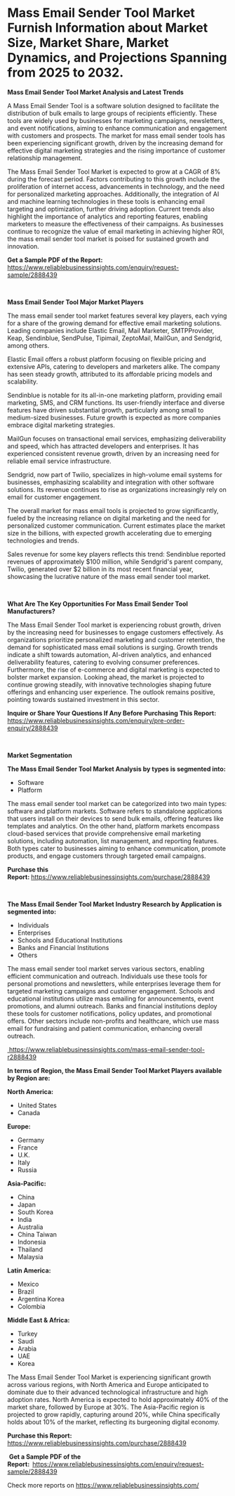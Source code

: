 <p><h1>Mass Email Sender Tool Market Furnish Information about Market Size, Market Share, Market Dynamics, and Projections Spanning from 2025 to 2032.</h1></p><p><strong>Mass Email Sender Tool Market Analysis and Latest Trends</strong></p>
<p><p>A Mass Email Sender Tool is a software solution designed to facilitate the distribution of bulk emails to large groups of recipients efficiently. These tools are widely used by businesses for marketing campaigns, newsletters, and event notifications, aiming to enhance communication and engagement with customers and prospects. The market for mass email sender tools has been experiencing significant growth, driven by the increasing demand for effective digital marketing strategies and the rising importance of customer relationship management.</p><p>The Mass Email Sender Tool Market is expected to grow at a CAGR of 8% during the forecast period. Factors contributing to this growth include the proliferation of internet access, advancements in technology, and the need for personalized marketing approaches. Additionally, the integration of AI and machine learning technologies in these tools is enhancing email targeting and optimization, further driving adoption. Current trends also highlight the importance of analytics and reporting features, enabling marketers to measure the effectiveness of their campaigns. As businesses continue to recognize the value of email marketing in achieving higher ROI, the mass email sender tool market is poised for sustained growth and innovation.</p></p>
<p><strong>Get a Sample PDF of the Report:&nbsp;</strong> <a href="https://www.reliablebusinessinsights.com/enquiry/request-sample/2888439?utm_campaign=3113&utm_medium=2&utm_source=Github&utm_content=ia&utm_term=14032025&utm_id=mass-email-sender-tool">https://www.reliablebusinessinsights.com/enquiry/request-sample/2888439</a></p>
<p>&nbsp;</p>
<p><strong>Mass Email Sender Tool Major Market Players</strong></p>
<p><p>The mass email sender tool market features several key players, each vying for a share of the growing demand for effective email marketing solutions. Leading companies include Elastic Email, Mail Marketer, SMTPProvider, Keap, Sendinblue, SendPulse, Tipimail, ZeptoMail, MailGun, and Sendgrid, among others.</p><p>Elastic Email offers a robust platform focusing on flexible pricing and extensive APIs, catering to developers and marketers alike. The company has seen steady growth, attributed to its affordable pricing models and scalability.</p><p>Sendinblue is notable for its all-in-one marketing platform, providing email marketing, SMS, and CRM functions. Its user-friendly interface and diverse features have driven substantial growth, particularly among small to medium-sized businesses. Future growth is expected as more companies embrace digital marketing strategies.</p><p>MailGun focuses on transactional email services, emphasizing deliverability and speed, which has attracted developers and enterprises. It has experienced consistent revenue growth, driven by an increasing need for reliable email service infrastructure.</p><p>Sendgrid, now part of Twilio, specializes in high-volume email systems for businesses, emphasizing scalability and integration with other software solutions. Its revenue continues to rise as organizations increasingly rely on email for customer engagement.</p><p>The overall market for mass email tools is projected to grow significantly, fueled by the increasing reliance on digital marketing and the need for personalized customer communication. Current estimates place the market size in the billions, with expected growth accelerating due to emerging technologies and trends.</p><p>Sales revenue for some key players reflects this trend: Sendinblue reported revenues of approximately $100 million, while Sendgrid's parent company, Twilio, generated over $2 billion in its most recent financial year, showcasing the lucrative nature of the mass email sender tool market.</p></p>
<p>&nbsp;</p>
<p><strong>What Are The Key Opportunities For Mass Email Sender Tool Manufacturers?</strong></p>
<p><p>The Mass Email Sender Tool market is experiencing robust growth, driven by the increasing need for businesses to engage customers effectively. As organizations prioritize personalized marketing and customer retention, the demand for sophisticated mass email solutions is surging. Growth trends indicate a shift towards automation, AI-driven analytics, and enhanced deliverability features, catering to evolving consumer preferences. Furthermore, the rise of e-commerce and digital marketing is expected to bolster market expansion. Looking ahead, the market is projected to continue growing steadily, with innovative technologies shaping future offerings and enhancing user experience. The outlook remains positive, pointing towards sustained investment in this sector.</p></p>
<p><strong>Inquire or Share Your Questions If Any Before Purchasing This Report:</strong> <a href="https://www.reliablebusinessinsights.com/enquiry/pre-order-enquiry/2888439?utm_campaign=3113&utm_medium=2&utm_source=Github&utm_content=ia&utm_term=14032025&utm_id=mass-email-sender-tool">https://www.reliablebusinessinsights.com/enquiry/pre-order-enquiry/2888439</a></p>
<p>&nbsp;</p>
<p><strong>Market Segmentation</strong></p>
<p><strong>The Mass Email Sender Tool Market Analysis by types is segmented into:</strong></p>
<p><ul><li>Software</li><li>Platform</li></ul></p>
<p><p>The mass email sender tool market can be categorized into two main types: software and platform markets. Software refers to standalone applications that users install on their devices to send bulk emails, offering features like templates and analytics. On the other hand, platform markets encompass cloud-based services that provide comprehensive email marketing solutions, including automation, list management, and reporting features. Both types cater to businesses aiming to enhance communication, promote products, and engage customers through targeted email campaigns.</p></p>
<p><strong>Purchase this Report:&nbsp;</strong><a href="https://www.reliablebusinessinsights.com/purchase/2888439?utm_campaign=3113&utm_medium=2&utm_source=Github&utm_content=ia&utm_term=14032025&utm_id=mass-email-sender-tool">https://www.reliablebusinessinsights.com/purchase/2888439</a></p>
<p>&nbsp;</p>
<p><strong>The Mass Email Sender Tool Market Industry Research by Application is segmented into:</strong></p>
<p><ul><li>Individuals</li><li>Enterprises</li><li>Schools and Educational Institutions</li><li>Banks and Financial Institutions</li><li>Others</li></ul></p>
<p><p>The mass email sender tool market serves various sectors, enabling efficient communication and outreach. Individuals use these tools for personal promotions and newsletters, while enterprises leverage them for targeted marketing campaigns and customer engagement. Schools and educational institutions utilize mass emailing for announcements, event promotions, and alumni outreach. Banks and financial institutions deploy these tools for customer notifications, policy updates, and promotional offers. Other sectors include non-profits and healthcare, which use mass email for fundraising and patient communication, enhancing overall outreach.</p></p>
<p><a href="https://www.reliablebusinessinsights.com/mass-email-sender-tool-r2888439?utm_campaign=3113&utm_medium=2&utm_source=Github&utm_content=ia&utm_term=14032025&utm_id=mass-email-sender-tool">&nbsp;https://www.reliablebusinessinsights.com/mass-email-sender-tool-r2888439</a></p>
<p><strong>In terms of Region, the Mass Email Sender Tool Market Players available by Region are:</strong></p>
<p>
    <p> <strong> North America: </strong>
        <ul>
            <li>United States</li>
            <li>Canada</li>
        </ul>
        </p> 
    <p> <strong> Europe: </strong>
        <ul>
            <li>Germany</li>
            <li>France</li>
            <li>U.K.</li>
            <li>Italy</li>
            <li>Russia</li>
        </ul>
        </p> 
    <p> <strong> Asia-Pacific: </strong>
        <ul>
            <li>China</li>
            <li>Japan</li>
            <li>South Korea</li>
            <li>India</li>
            <li>Australia</li>
            <li>China Taiwan</li>
            <li>Indonesia</li>
            <li>Thailand</li>
            <li>Malaysia</li>
        </ul>
        </p> 
    <p> <strong> Latin America: </strong>
        <ul>
            <li>Mexico</li>
            <li>Brazil</li>
            <li>Argentina Korea</li>
            <li>Colombia</li>
        </ul>
        </p> 
    <p> <strong> Middle East & Africa: </strong>
        <ul>
            <li>Turkey</li>
            <li>Saudi</li>
            <li>Arabia</li>
            <li>UAE</li>
            <li>Korea</li>
        </ul>
    </p>
    </p>
<p><p>The Mass Email Sender Tool Market is experiencing significant growth across various regions, with North America and Europe anticipated to dominate due to their advanced technological infrastructure and high adoption rates. North America is expected to hold approximately 40% of the market share, followed by Europe at 30%. The Asia-Pacific region is projected to grow rapidly, capturing around 20%, while China specifically holds about 10% of the market, reflecting its burgeoning digital economy.</p></p>
<p><strong>Purchase this Report: </strong><a href="https://www.reliablebusinessinsights.com/purchase/2888439?utm_campaign=3113&utm_medium=2&utm_source=Github&utm_content=ia&utm_term=14032025&utm_id=mass-email-sender-tool">https://www.reliablebusinessinsights.com/purchase/2888439</a></p>
<p>&nbsp;<strong>Get a Sample PDF of the Report:&nbsp;&nbsp;</strong><a href="https://www.reliablebusinessinsights.com/enquiry/request-sample/2888439?utm_campaign=3113&utm_medium=2&utm_source=Github&utm_content=ia&utm_term=14032025&utm_id=mass-email-sender-tool">https://www.reliablebusinessinsights.com/enquiry/request-sample/2888439</a></p>
<p><strong></strong></p>
<p>Check more reports on <a href="https://www.reliablebusinessinsights.com/?utm_campaign=3113&utm_medium=2&utm_source=Github&utm_content=ia&utm_term=14032025&utm_id=mass-email-sender-tool">https://www.reliablebusinessinsights.com/</a></p>